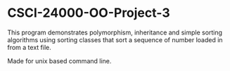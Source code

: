 # CSCI-24000-OO-Project-3

This program demonstrates polymorphism, inheritance and simple sorting algorithms using sorting classes that sort a sequence of number loaded in from a text file.

Made for unix based command line.
